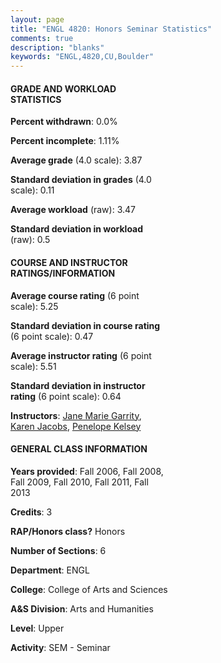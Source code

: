 ```yaml
---
layout: page
title: "ENGL 4820: Honors Seminar Statistics"
comments: true
description: "blanks"
keywords: "ENGL,4820,CU,Boulder"
---
```

<head>
<script src="https://ajax.googleapis.com/ajax/libs/jquery/2.1.3/jquery.min.js"></script>
<script src="https://dl.dropboxusercontent.com/s/pc42nxpaw1ea4o9/highcharts.js?dl=0"></script>
<!-- <script src="../assets/js/highcharts.js"></script> -->
<style type="text/css">@font-face {
	font-family: "Bebas Neue";
	src: url(https://www.filehosting.org/file/details/544349/BebasNeue Regular.otf) format("opentype");
	}
	h1.Bebas { 
		font-family: "Bebas Neue", Verdana, Tahoma;
	}
</style>
</head>
<body>
	<div id="container" style="float: right; width: 45%; height: 88%; margin-left: 2.5%; margin-right: 2.5%;"></div>
	<script language="JavaScript">
		$(document).ready(function() {
		var chart = {type: 'column'};
		var title = {text: 'Grade Distribution'};
		var xAxis = {categories: ['A','B','C','D','F'],crosshair: true};
		var yAxis = {min: 0,title: {text: 'Percentage'}};
		var tooltip = {headerFormat: '<center><b><span style="font-size:20px">{point.key}</span></b></center>',
		               pointFormat: '<td style="padding:0"><b>{point.y:.1f}%</b></td>',
		               footerFormat: '</table>',shared: true,useHTML: true};
		var plotOptions = {column: {pointPadding: 0.0,borderWidth: 0}};  
		var credits = {enabled: false};var series= [{name: 'Percent',data: [89.55,10.45,0.0,0.0,0.0,]}];
		var json = {};
		json.chart = chart;
		json.title = title;
		json.tooltip = tooltip;
		json.xAxis = xAxis;
		json.yAxis = yAxis;  
		json.series = series;
		json.plotOptions = plotOptions;  
		json.credits = credits;
		$('#container').highcharts(json);
	});
	</script>
</body>
			   
#### GRADE AND WORKLOAD STATISTICS

**Percent withdrawn**: 0.0%

**Percent incomplete**: 1.11%

**Average grade** (4.0 scale): 3.87

**Standard deviation in grades** (4.0 scale): 0.11

**Average workload** (raw): 3.47

**Standard deviation in workload** (raw): 0.5

#### COURSE AND INSTRUCTOR RATINGS/INFORMATION

**Average course rating** (6 point scale): 5.25

**Standard deviation in course rating** (6 point scale): 0.47

**Average instructor rating** (6 point scale): 5.51

**Standard deviation in instructor rating** (6 point scale): 0.64

**Instructors**: <a href='../../instructors/Jane_Marie_Garrity'>Jane Marie Garrity</a>, <a href='../../instructors/Karen_Jacobs'>Karen Jacobs</a>, <a href='../../instructors/Penelope_Kelsey'>Penelope Kelsey</a>

#### GENERAL CLASS INFORMATION

**Years provided**: Fall 2006, Fall 2008, Fall 2009, Fall 2010, Fall 2011, Fall 2013

**Credits**: 3

**RAP/Honors class?** Honors

**Number of Sections**: 6

**Department**: ENGL

**College**: College of Arts and Sciences

**A&S Division**: Arts and Humanities

**Level**: Upper

**Activity**: SEM - Seminar
